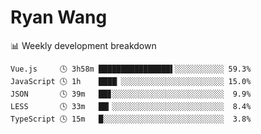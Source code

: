 # Ryan Wang

 <!-- waka-box start -->
📊 Weekly development breakdown
```text
Vue.js     🕓 3h58m ████████████████▌░░░░░░░░░░░ 59.3%
JavaScript 🕓 1h    ████▏░░░░░░░░░░░░░░░░░░░░░░░ 15.0%
JSON       🕓 39m   ██▊░░░░░░░░░░░░░░░░░░░░░░░░░  9.9%
LESS       🕓 33m   ██▎░░░░░░░░░░░░░░░░░░░░░░░░░  8.4%
TypeScript 🕓 15m   █░░░░░░░░░░░░░░░░░░░░░░░░░░░  3.8%
```
<!-- Powered by https://github.com/YouEclipse/waka-box-go . -->
<!-- waka-box end -->